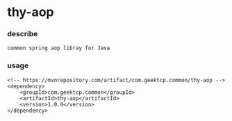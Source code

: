 thy-aop
==============================
### describe
```
common spring aop libray for Java
```


### usage
```
<!-- https://mvnrepository.com/artifact/com.geektcp.common/thy-aop -->
<dependency>
    <groupId>com.geektcp.common</groupId>
    <artifactId>thy-aop</artifactId>
    <version>1.0.0</version>
</dependency>
```